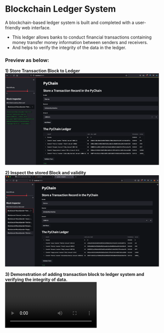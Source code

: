 # Blockchain Ledger System

A blockchain-based ledger system is built and completed with a user-friendly web interface. 

* This ledger allows banks to conduct financial transactions containing money transfer money information between senders and receivers. 
* And helps to verify the integrity of the data in the ledger.

### Preview as below:

**1) Store Transaction Block to Ledger**
![](Resources/BlockChain-Ledger-PyChain_1.png)

**2) Inspect the stored Block and validity**
![](Resources/BlockChain-Ledger-PyChain_2.png)



**3) Demonstration of adding transaction block to ledger system and verifying the integrity of data.**
<video src=Resources/PyChain_Ledger_System_video.mp4 controls="controls" style="max-width: 730px;">
</video>